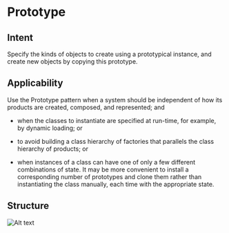# Prototype
## Intent
Specify the kinds of objects to create using a prototypical instance, and create new objects by copying this prototype.
## Applicability

Use the Prototype pattern when a system should be independent of how its products are created, composed, and represented; and

* when the classes to instantiate are specified at run-time, for example, by dynamic loading; or

* to avoid building a class hierarchy of factories that parallels the class hierarchy of products; or

* when instances of a class can have one of only a few different combinations of state. It may be more convenient to install a corresponding number of prototypes and clone them rather than instantiating the class manually, each time with the appropriate state.
## Structure
![Alt text](https://www.cs.unc.edu/~stotts/GOF/hires/Pictures/proto018.gif)
